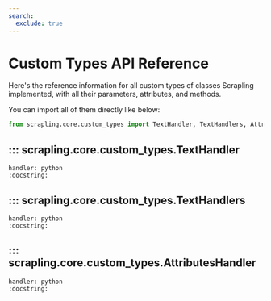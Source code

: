 ```yaml
---
search:
  exclude: true
---
```


# Custom Types API Reference

Here's the reference information for all custom types of classes Scrapling implemented, with all their parameters, attributes, and methods.

You can import all of them directly like below:

```python
from scrapling.core.custom_types import TextHandler, TextHandlers, AttributesHandler
```

## ::: scrapling.core.custom_types.TextHandler
    handler: python
    :docstring:

## ::: scrapling.core.custom_types.TextHandlers
    handler: python
    :docstring:

## ::: scrapling.core.custom_types.AttributesHandler
    handler: python
    :docstring:
